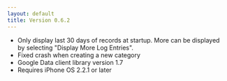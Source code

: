 ```yaml
---
layout: default
title: Version 0.6.2
---
```


* Only display last 30 days of records at startup. More can be displayed by selecting "Display More Log Entries".
* Fixed crash when creating a new category
* Google Data client library version 1.7
* Requires iPhone OS 2.2.1 or later